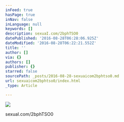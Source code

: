```yaml
---
inFeed: true
hasPage: true
inNav: false
inLanguage: null
keywords: []
description: sexuaI.com/2bphTSO0
datePublished: '2016-08-28T06:28:06.925Z'
dateModified: '2016-08-28T06:22:21.552Z'
title: ''
author: []
via: {}
authors: []
publisher: {}
starred: false
sourcePath: _posts/2016-08-28-sexuaicom2bphtso0.md
url: sexuaicom2bphtso0/index.html
_type: Article

---
```

![](https://the-grid-user-content.s3-us-west-2.amazonaws.com/8cda529a-f202-4390-803f-c0ac073e986a.jpg)

sexuaI.com/2bphTSO0
